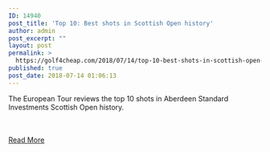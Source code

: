 ```yaml
---
ID: 14940
post_title: 'Top 10: Best shots in Scottish Open history'
author: admin
post_excerpt: ""
layout: post
permalink: >
  https://golf4cheap.com/2018/07/14/top-10-best-shots-in-scottish-open-history/
published: true
post_date: 2018-07-14 01:06:13
---
```

<p>The European Tour reviews the top 10 shots in Aberdeen Standard Investments Scottish Open history.</p><br><br><a href="http://www.golfchannel.com/video/top-10-best-shots-scottish-open-history">Read More</a>